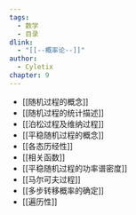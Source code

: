 ```yaml
---
tags:
  - 数学
  - 目录
dlink:
  - "[[--概率论--]]"
author:
  - Cyletix
chapter: 9
---
```

- [[随机过程的概念]]
- [[随机过程的统计描述]]
- [[泊松过程及维纳过程]]
- [[平稳随机过程的概念]]
- [[各态历经性]]
- [[相关函数]]
- [[平稳随机过程的功率谱密度]]
- [[马尔可夫过程]]
- [[多步转移概率的确定]]
- [[遍历性]]